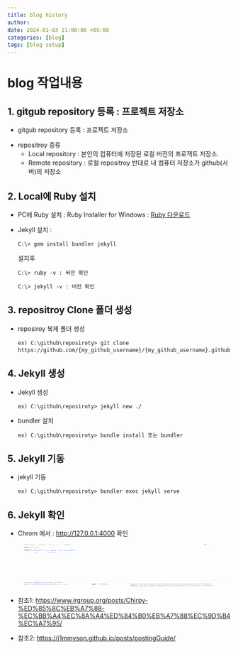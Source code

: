 ```yaml
---
title: blog history
author: 
date: 2024-01-03 21:00:00 +09:00
categories: [blog]
tags: [blog setup]
---
```


# blog 작업내용

## 1. gitgub repository 등록 : 프로젝트 저장소

- gitgub repository 등록 : 프로젝트 저장소  

* repositroy 종류  
  - Local repository : 본인의 컴퓨터에 저장된 로컬 버전의 프로젝트 저장소.  
  - Remote repository : 로컬 repositroy 반대로 내 컴퓨터 저장소가 github(서버)의 저장소  

## 2. Local에 Ruby 설치

- PC에 Ruby 설치 : Ruby Installer for Windows : <a href="https://rubyinstaller.org/downloads/" target="_blank"> Ruby 다운로드 </a>
- Jekyll 설치 :

    ```
    C:\> gem install bundler jekyll 
    ```

    설치후

    ```
    C:\> ruby -v : 버전 확인
    ```

    ```
    C:\> jekyll -v : 버전 확인
    ```

## 3. repositroy Clone 폴더 생성

- reposiroy 복제 폴더 생성

    ```
    ex) C:\github\reposiroty> git clone https://github.com/{my_github_username}/{my_github_username}.github.io 
    ```

## 4. Jekyll 생성

- Jekyll 생성

    ```
    ex) C:\github\reposiroty> jekyll new ./
    ```

- bundler 설치

    ```
    ex) C:\github\reposiroty> bundle install 또는 bundler
    ```

## 5. Jekyll 기동

- jekyll 기동

    ```
    ex) C:\github\reposiroty> bundler exec jekyll serve
    ```

## 6. Jekyll 확인

- Chrom 에서 : <http://127.0.0.1:4000> 확인

  <img src="/assets/img/jekyll_test.png" width="970" height="100" alt="error">



- 참조1: https://www.irgroup.org/posts/Chirpy-%ED%85%8C%EB%A7%88-%EC%BB%A4%EC%8A%A4%ED%84%B0%EB%A7%88%EC%9D%B4%EC%A7%95/
- 참조2: https://j1mmyson.github.io/posts/postingGuide/